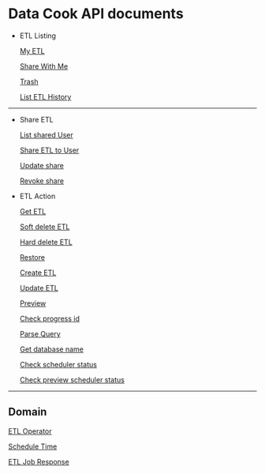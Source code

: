   # Data Cook API documents

- ETL Listing
    
    [My ETL](api/My%20ETL%2062683e83cac64cbca868a8bd04ddfdc3.md)
    
    [Share With Me](api/Share%20With%20Me%20cf65151df5e640d2958cecb1b54d88ab.md)
    
    [Trash](api/Trash%20dc197ff29adb4a11be35fb6b13c93754.md)
    
    [List ETL History](api/List%20ETL%20History%20eb5fa5f8a50b4404a8f013ba94da2168.md)
    

---

- Share ETL
    
    [List shared User](api/List%20shared%20User%2050f93be5c7524ac1826fc77f475df67e.md)
    
    [Share ETL to User](api/Share%20ETL%20to%20User%20fb3c0d7c859043bf869f52b68b17cabb.md)
    
    [Update share](api/Update%20share%2081801511d0df4b16b74b33a0d0e9eeae.md)
    
    [Revoke share](api/Revoke%20share%203f9df175e1ed44a7adcd4b119af3cf80.md)
    

- ETL Action
    
    [Get ETL](api/Get%20ETL%20f86c952b00804f22b4c04a9833057425.md)
    
    [Soft delete ETL](api/Soft%20delete%20ETL%202046f4c0a62242f7b72c2adf48cba352.md)
    
    [Hard delete ETL](api/Hard%20delete%20ETL%2033db86f9ab234402833e86a973741f08.md)
    
    [Restore](api/Restore%2043fe085ffaa248749e9c9d3ff921e99c.md)
    
    [Create ETL](api/Create%20ETL%20768c991245624ef8b56a3dfdc10ec535.md)
    
    [Update ETL](api/Update%20ETL%20bd7f0154679d4e548fe188b69a4e33bb.md)
    
    [Preview](api/Preview%20d48ece1f98344b5f824b7400ff85da44.md)
    
    [Check progress id](api/Check%20progress%20id%20a5b53d3baf2a4676b9d78ad284a81423.md)
    
    [Parse Query](api/Parse%20Query%202c6983dc1381478f875c41675b573380.md)
    
    [Get database name](api/Get%20database%20name%2045875e09aaf1408a93d1186b62b4b624.md)
    
    [Check scheduler status](api/Check%20scheduler%20status%207ce377c2be654118867a18e899d5a8d2.md)
    
    [Check preview scheduler status](api/Check%20preview%20scheduler%20status%20c775191a27f440a3abdf05b8e3d200c6.md)
    

---

## Domain

[ETL Operator](api/ETL%20Operator%2096fe6b0f900d4ab99b31a90912c888cd.md)

[Schedule Time](api/Schedule%20Time%20bcdf0b9e03074607b29fa28fb52632ad.md)

[ETL Job Response](api/ETL%20Job%20Response%20b573582053ad468bbdfa41443ef2a379.md)
